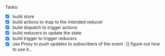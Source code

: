 Tasks:
-[x] build store
-[x] build actions to map to the intended reducer
-[x] build dispatch to trigger actions
-[x] build reducers to update the state
-[x] build trigger to trigger reducers
-[x] use Proxy to push updates to subscribers of the event
-[] figure out how to use it...
